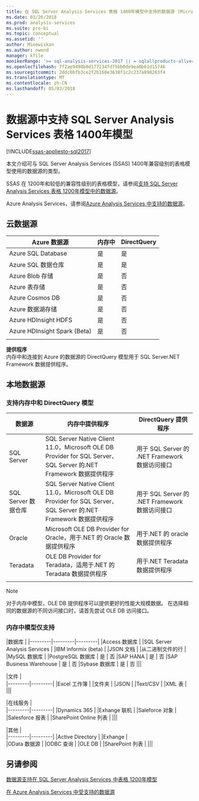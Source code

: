```yaml
---
title: 在 SQL Server Analysis Services 表格 1400年模型中支持的数据源 |Microsoft 文档
ms.date: 03/26/2018
ms.prod: analysis-services
ms.suite: pro-bi
ms.topic: conceptual
ms.assetid: ''
author: Minewiskan
ms.author: owend
manager: kfile
monikerRange: '>= sql-analysis-services-2017 || = sqlallproducts-allversions'
ms.openlocfilehash: 7f2ae9498b0d177234fd75bb0de9ea0b61d15746
ms.sourcegitcommit: 2ddc0bfb3ce2f2b160e3638f1c2c237a898263f4
ms.translationtype: MT
ms.contentlocale: zh-CN
ms.lasthandoff: 05/03/2018
---
```

# <a name="data-sources-supported-in-sql-server-analysis-services-tabular-1400-models"></a>数据源中支持 SQL Server Analysis Services 表格 1400年模型

[!INCLUDE[ssas-appliesto-sql2017](../../includes/ssas-appliesto-sql2017.md)]

本文介绍可与 SQL Server Analysis Services (SSAS) 1400年兼容级别的表格模型使用的数据源的类型。 

SSAS 在 1200年和较低的兼容性级别的表格模型，请参阅[支持 SQL Server Analysis Services 表格 1200年模型中的数据源](data-sources-supported-ssas-tabular.md)。

Azure Analysis Services，请参阅[Azure Analysis Services 中支持的数据源](https://docs.microsoft.com/azure/analysis-services/analysis-services-datasource)。


## <a name="cloud-data-sources"></a>云数据源

|Azure 数据源  |内存中  |DirectQuery  |
|---------|---------|---------|
|Azure SQL Database     |   是      |    是      |
|Azure SQL 数据仓库     |   是      |   是       |
|Azure Blob 存储     |   是       |    否      |
|Azure 表存储    |   是       |    否      |
|Azure Cosmos DB      |  是        |  否        |
|Azure 数据湖存储     |   是       |    否      |
|Azure HDInsight HDFS     |     是     |   否       |
|Azure HDInsight Spark (Beta)     |   是       |   否       |
||||

**提供程序**   
内存中和连接到 Azure 的数据源的 DirectQuery 模型用于 SQL Server.NET Framework 数据提供程序。

## <a name="on-premises-data-sources"></a>本地数据源

### <a name="supported-by-in-memory-and-directquery-models"></a>支持内存中和 DirectQuery 模型

|数据源 | 内存中提供程序 | DirectQuery 提供程序 |
|  --- | --- | --- |
| SQL Server |SQL Server Native Client 11.0，Microsoft OLE DB Provider for SQL Server、 SQL Server 的.NET Framework 数据提供程序 | 用于 SQL Server 的 .NET Framework 数据访问接口 |
| SQL Server 数据仓库 |SQL Server Native Client 11.0，Microsoft OLE DB Provider for SQL Server、 SQL Server 的.NET Framework 数据提供程序 | 用于 SQL Server 的 .NET Framework 数据访问接口 |
| Oracle |Microsoft OLE DB Provider for Oracle，用于.NET 的 Oracle 数据提供程序 |用于.NET 的 oracle 数据提供程序 | |
| Teradata |OLE DB Provider for Teradata，适用于.NET 的 Teradata 数据提供程序 |用于.NET Teradata 数据提供程序 | |
| | | |

> [!NOTE]
> 对于内存中模型，OLE DB 提供程序可以提供更好的性能大规模数据。 在选择相同的数据源的不同访问接口时，请首先尝试 OLE DB 访问接口。  

### <a name="supported-by-in-memory-models-only"></a>内存中模型仅支持

|数据库  |
|---------|---------|---------|
|Access 数据库     | 
|SQL Server Analysis Services     | 
|IBM Informix (beta) | 
|JSON 文档     | 
|从二进制文件的行     | 
|MySQL 数据库     | 
|PostgreSQL 数据库    | 是 | 否
|SAP HANA   | 是 | 否
|SAP Business Warehouse    | 是 | 否
|Sybase 数据库     | 是 | 否
|||

|文件  |  
|---------|---------|
|Excel 工作簿     |
|文件夹     | 
|JSON | 
|Text/CSV    | 
|XML 表    | 
|||

|在线服务  |  
|---------|---------|
|Dynamics 365      |
|Exhange 联机     |
|Saleforce 对象    | 
|Salesforce 报表     |
|SharePoint Online 列表     |
|||

|其他  |  
|---------|---------|
|Active Directory      | 
|Exhange     |  
|OData 数据源     | 
|ODBC 查询     | 
|OLE DB  | 
|SharePoint 列表 | 
|||

## <a name="see-also"></a>另请参阅

[数据源支持在 SQL Server Analysis Services 中表格 1200年模型](data-sources-supported-ssas-tabular.md)

[在 Azure Analysis Services 中受支持的数据源](https://docs.microsoft.com/azure/analysis-services/analysis-services-datasource)   

